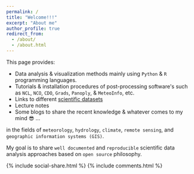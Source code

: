 ```yaml
---
permalink: /
title: "Welcome!!!"
excerpt: "About me"
author_profile: true
redirect_from: 
  - /about/
  - /about.html
---
```

This page provides: 

   - Data analysis & visualization methods mainly using `Python` & `R` programming languages.
   - Tutorials & installation procedures of post-processing software's such as `NCL`, `NCO`, `CDO`, `Grads`, `Panoply`, & `MeteoInfo`, etc. 
   - Links to different [scientific datasets](https://github.com/YonSci/yon_academic/blob/e7734bc16b9e7cf4f9877ac4a22cfd0bef06592e/_pages/datasets.md)
   - Lecture notes 
   - Some blogs to share the recent knowledge & whatever comes to my mind 😎 ...
       
  in the fields of `meteorology`, `hydrology`, `climate`, `remote sensing`, and `geographic information systems (GIS)`. 
  
  My goal is to share `well documented` and `reproducible` scientific data analysis approaches based on `open source` philosophy. 
  
{% include social-share.html %}
{% include comments.html %}
